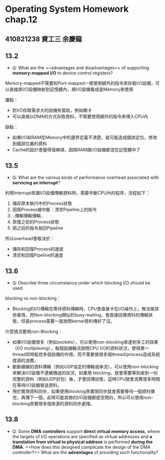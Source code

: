 # Operating System Homework chap.12
## 410821238 資工三 余慶龍



## 13.2
- Q: What are the ==advantages and disadvantages== of supporting **memory-mapped I/O** to device control registers?

Memory-mapped不需要和Port-mapped一樣使用額外的指令來存取I/O設備，可以直接將I/O設備映射到記憶體內，將I/O設備看成是Memory來使用

優點：
* 對I/O存取需求大的設備有幫助，例如顯卡
* 可以直接以DMA的方式存取資料，不需要使用額外的指令來傳入CPU內


缺點：
* 如果I/O和RAM在Memory中的邊界定義不清楚，就可能造成錯誤定位，修改到錯誤位置的資料
* Cache的設計會變得很麻煩，因爲RAM跟I/O設備都混在記憶體中了

## 13.5
- Q: What are the various kinds of performance overhead associated with **servicing an interrupt**?

利用Interrupt來跟I/O設備傳輸資料時，需要中斷CPU內的程序，流程如下：
1. 儲存原本執行中的Process狀態
2. 因爲Process被中斷：清空Pipeline上的指令
3. ..傳輸傳輸傳輸..
4. 恢復之前的Process狀態
5. 把之前的指令放回Pipeline

所以overhead會取決於：
* 儲存和回復Process的速度
* 清空和回復Pipeline的速度

## 13.6
- Q: Describe three circumstance under which blocking I/O should be used.

blocking vs non-blocking：
* Blocking的I/O傳輸在等待資料傳輸時，CPU會直接卡在I/O操作上，無法做其他事情，而Non-blocking類似於busy-waiting，會直接回傳資料的傳輸狀態，但是process需要一直詢問kernel資料傳好了沒。

什麼情況要用non-Blocking：
* 如果I/O設備很多（例如sockets），可以使用non-blocking來達到多工的效果（I/O multiplexing），每個設備輪流詢問CPU I/O的資料狀況，使得單一thread同時監控多個設備的作用，而不需要使用多個thread/process造成系統資源的浪費。
* 斷斷續續的資料傳輸（例如UDP協定的傳輸或串流），可以使用non-blocking來解決I/O設備不連續傳送的狀況，如果用 blocking，就會需要等到收到一份完整的資料（例如UDP封包）後，才會回傳狀態，這時CPU就會浪費很多時間在等待I/O設備發送資料。
* 用於實現資料同步，如果使用blocking來實現同步就會需要等待一個資料傳完，再傳下一個，此時可能其餘的I/O設備都是空閒的，所以可以使用non-blocking來實現多個來源的資料同步處理。


## 13.8
- Q: Some **DMA controllers** support **direct virtual memory access**, where the targets of I/O operations are specified as virtual addresses and **a translation from virtual to physical address** is performed **during the DMA**. ==How does this designed complicate the design of the DMA controller?== What are the **advantages** of providing such functionality?
